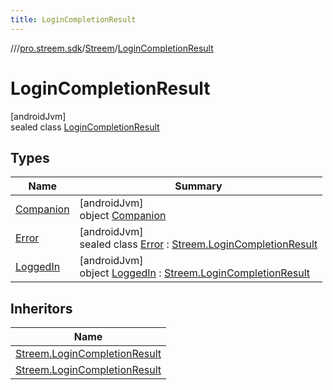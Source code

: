 ```yaml
---
title: LoginCompletionResult
---
```

//[<root>](../../../../index.html)/[pro.streem.sdk](../../index.html)/[Streem](../index.html)/[LoginCompletionResult](index.html)



# LoginCompletionResult



[androidJvm]\
sealed class [LoginCompletionResult](index.html)



## Types


| Name | Summary |
|---|---|
| [Companion](-companion/index.html) | [androidJvm]<br>object [Companion](-companion/index.html) |
| [Error](-error/index.html) | [androidJvm]<br>sealed class [Error](-error/index.html) : [Streem.LoginCompletionResult](index.html) |
| [LoggedIn](-logged-in/index.html) | [androidJvm]<br>object [LoggedIn](-logged-in/index.html) : [Streem.LoginCompletionResult](index.html) |


## Inheritors


| Name |
|---|
| [Streem.LoginCompletionResult](-logged-in/index.html) |
| [Streem.LoginCompletionResult](-error/index.html) |

